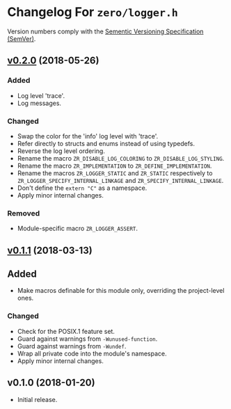 Changelog For `zero/logger.h`
=============================

Version numbers comply with the [Sementic Versioning Specification (SemVer)].


## [v0.2.0] (2018-05-26)

### Added

* Log level 'trace'.
* Log messages.


### Changed

* Swap the color for the 'info' log level with 'trace'.
* Refer directly to structs and enums instead of using typedefs.
* Reverse the log level ordering.
* Rename the macro `ZR_DISABLE_LOG_COLORING` to `ZR_DISABLE_LOG_STYLING`.
* Rename the macro `ZR_IMPLEMENTATION` to `ZR_DEFINE_IMPLEMENTATION`.
* Rename the macros `ZR_LOGGER_STATIC` and `ZR_STATIC` respectively to
  `ZR_LOGGER_SPECIFY_INTERNAL_LINKAGE` and `ZR_SPECIFY_INTERNAL_LINKAGE`.
* Don't define the `extern "C"` as a namespace.
* Apply minor internal changes.


### Removed

* Module-specific macro `ZR_LOGGER_ASSERT`.


## [v0.1.1] (2018-03-13)

## Added

* Make macros definable for this module only, overriding the project-level ones.


### Changed

* Check for the POSIX.1 feature set.
* Guard against warnings from `-Wunused-function`.
* Guard against warnings from `-Wundef`.
* Wrap all private code into the module's namespace.
* Apply minor internal changes.


## v0.1.0 (2018-01-20)

* Initial release.


[Sementic Versioning Specification (SemVer)]: https://semver.org
[v0.2.0]: https://github.com/christophercrouzet/zero/compare/logger-v0.1.1...logger-v0.2.0
[v0.1.1]: https://github.com/christophercrouzet/zero/compare/logger-v0.1.0...logger-v0.1.1
